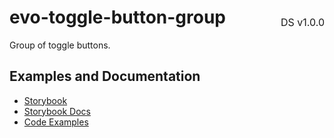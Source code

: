 <h1 style="display: flex; justify-content: space-between; align-items: center;">
    <span>
        evo-toggle-button-group
    </span>
    <span style="font-weight: normal; font-size: medium; margin-bottom: -15px;">
        DS v1.0.0
    </span>
</h1>

Group of toggle buttons.

## Examples and Documentation

- [Storybook](https://ebay.github.io/evo-web/ebayui-core/?path=/story/buttons-evo-toggle-button-group)
- [Storybook Docs](https://ebay.github.io/evo-web/ebayui-core/?path=/docs/buttons-evo-toggle-button-group)
- [Code Examples](https://github.com/eBay/evo-web/tree/main/packages/ebayui-core/src/components/evo-toggle-button-group/examples)
